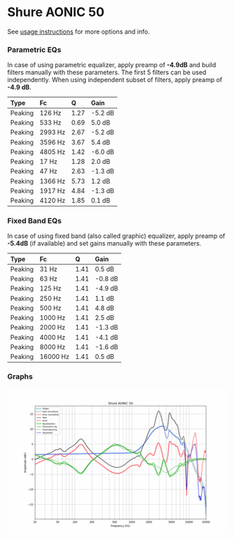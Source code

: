 # Shure AONIC 50
See [usage instructions](https://github.com/jaakkopasanen/AutoEq#usage) for more options and info.

### Parametric EQs
In case of using parametric equalizer, apply preamp of **-4.9dB** and build filters manually
with these parameters. The first 5 filters can be used independently.
When using independent subset of filters, apply preamp of **-4.9 dB**.

| Type    | Fc      |    Q | Gain    |
|:--------|:--------|:-----|:--------|
| Peaking | 126 Hz  | 1.27 | -5.2 dB |
| Peaking | 533 Hz  | 0.69 | 5.0 dB  |
| Peaking | 2993 Hz | 2.67 | -5.2 dB |
| Peaking | 3596 Hz | 3.67 | 5.4 dB  |
| Peaking | 4805 Hz | 1.42 | -6.0 dB |
| Peaking | 17 Hz   | 1.28 | 2.0 dB  |
| Peaking | 47 Hz   | 2.63 | -1.3 dB |
| Peaking | 1366 Hz | 5.73 | 1.2 dB  |
| Peaking | 1917 Hz | 4.84 | -1.3 dB |
| Peaking | 4120 Hz | 1.85 | 0.1 dB  |

### Fixed Band EQs
In case of using fixed band (also called graphic) equalizer, apply preamp of **-5.4dB**
(if available) and set gains manually with these parameters.

| Type    | Fc       |    Q | Gain    |
|:--------|:---------|:-----|:--------|
| Peaking | 31 Hz    | 1.41 | 0.5 dB  |
| Peaking | 63 Hz    | 1.41 | -0.8 dB |
| Peaking | 125 Hz   | 1.41 | -4.9 dB |
| Peaking | 250 Hz   | 1.41 | 1.1 dB  |
| Peaking | 500 Hz   | 1.41 | 4.8 dB  |
| Peaking | 1000 Hz  | 1.41 | 2.5 dB  |
| Peaking | 2000 Hz  | 1.41 | -1.3 dB |
| Peaking | 4000 Hz  | 1.41 | -4.1 dB |
| Peaking | 8000 Hz  | 1.41 | -1.6 dB |
| Peaking | 16000 Hz | 1.41 | 0.5 dB  |

### Graphs
![](./Shure%20AONIC%2050.png)